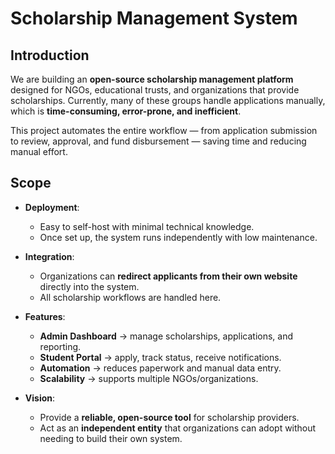 

#  Scholarship Management System

## Introduction

We are building an **open-source scholarship management platform** designed for NGOs, educational trusts, and organizations that provide scholarships. Currently, many of these groups handle applications manually, which is **time-consuming, error-prone, and inefficient**.

This project automates the entire workflow — from application submission to review, approval, and fund disbursement — saving time and reducing manual effort.

## Scope

* **Deployment**:

  * Easy to self-host with minimal technical knowledge.
  * Once set up, the system runs independently with low maintenance.

* **Integration**:

  * Organizations can **redirect applicants from their own website** directly into the system.
  * All scholarship workflows are handled here.

* **Features**:

  * **Admin Dashboard** → manage scholarships, applications, and reporting.
  * **Student Portal** → apply, track status, receive notifications.
  * **Automation** → reduces paperwork and manual data entry.
  * **Scalability** → supports multiple NGOs/organizations.

* **Vision**:

  * Provide a **reliable, open-source tool** for scholarship providers.
  * Act as an **independent entity** that organizations can adopt without needing to build their own system.


